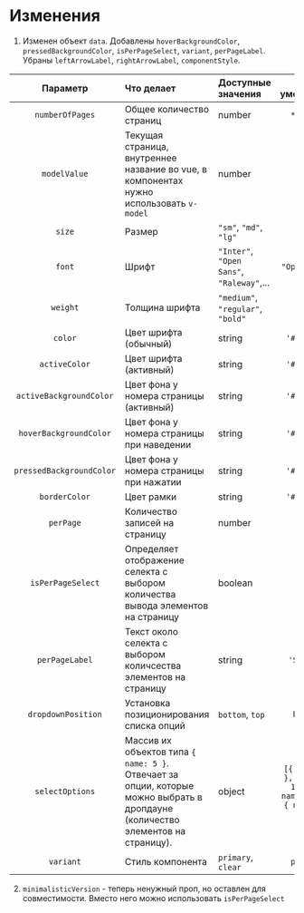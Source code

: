 # Изменения
1. Изменен объект `data`. Добавлены `hoverBackgroundColor`, `pressedBackgroundColor`, `isPerPageSelect`, `variant`, `perPageLabel`. Убраны `leftArrowLabel`, `rightArrowLabel`, `componentStyle`.

|         Параметр         | Что делает                                                                                                                      | Доступные значения                        |                       По умолчанию                        |
|:------------------------:|:--------------------------------------------------------------------------------------------------------------------------------|:------------------------------------------|:---------------------------------------------------------:|
|     `numberOfPages`      | Общее количество страниц                                                                                                        | number                                    |                         `**10** `                         |
|       `modelValue`       | Текущая страница, внутреннее название во vue, в компонентах нужно использовать `v-model`                                        | number                                    |                         ` **1** `                         |
|          `size`          | Размер                                                                                                                          | `"sm"`, `"md"`, `"lg"`                    |                          `'md'`                           |
|          `font`          | Шрифт                                                                                                                           | `"Inter"`, `"Open Sans"`, `"Raleway"`,... |                       `"Open Sans"`                       |
|         `weight`         | Толщина шрифта                                                                                                                  | `"medium"`, `"regular"`, `"bold"`         |                           `500`                           |
|         `color`          | Цвет шрифта (обычный)                                                                                                           | string                                    |                        `'#2D3748'`                        |
|      `activeColor`       | Цвет шрифта (активный)                                                                                                          | string                                    |                        `'#0066ff'`                        |
| `activeBackgroundColor`  | Цвет фона у номера страницы (активный)                                                                                          | string                                    |                        `'#DEEBFC'`                        |
|  `hoverBackgroundColor`  | Цвет фона у номера страницы при наведении                                                                                       | string                                    |                        `'#A6C8FA'`                        |
| `pressedBackgroundColor` | Цвет фона у номера страницы при нажатии                                                                                         | string                                    |                        `'#76ACFB'`                        |
|      `borderColor`       | Цвет рамки                                                                                                                      | string                                    |                        `'#e2e8f0'`                        |
|        `perPage`         | Количество записей на страницу                                                                                                  | number                                    |                           `10`                            |
|    `isPerPageSelect`     | Определяет отображение селекта с выбором количества вывода элементов на страницу                                                | boolean                                   |                          `false`                          |
|      `perPageLabel`      | Текст около селекта с выбором количсества элементов на страницу                                                                 | string                                    |                        `'Show: '`                         |
|    `dropdownPosition`    | Установка позиционирования списка опций                                                                                         | `bottom`, `top`                           |                         `bottom`                          |
|     `selectOptions`      | Массив их объектов типа `{ name: 5 }`. Отвечает за опции, которые можно выбрать в дропдауне (количество элементов на страницу). | object                                    | `[{ name: 5 }, { name: 10 }, { name: 25 }, { name: 50 }]` |
|        `variant`         | Стиль компонента                                                                                                                | `primary`, `clear`                        |                         `primary`                         |
 
2. `minimalisticVersion` - теперь ненужный проп, но оставлен для совместимости. Вместо него можно использовать `isPerPageSelect`
